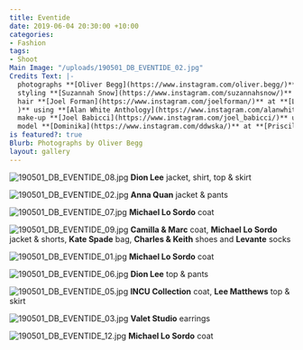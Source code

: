 ```yaml
---
title: Eventide
date: 2019-06-04 20:30:00 +10:00
categories:
- Fashion
tags:
- Shoot
Main Image: "/uploads/190501_DB_EVENTIDE_02.jpg"
Credits Text: |-
  photographs **[Oliver Begg](https://www.instagram.com/oliver.begg/)**
  styling **[Suzannah Snow](https://www.instagram.com/suzannahsnow/)**
  hair **[Joel Forman](https://www.instagram.com/joelforman/)** at **[Lion Artist Management](https://www.instagram.com/lionartistmanagement/
  )** using **[Alan White Anthology](https://www.instagram.com/alanwhiteanthology/)** and **[Davines Australia](https://www.instagram.com/davines_australia/)**
  make-up **[Joel Babicci](https://www.instagram.com/joel_babicci/)** using **[MAC Cosmetics](https://www.instagram.com/maccosmetics/)**
  model **[Dominika](https://www.instagram.com/ddwska/)** at **[Priscillas](https://www.instagram.com/priscillasmodels/)**
is featured?: true
Blurb: Photographs by Oliver Begg
layout: gallery
---
```


![190501_DB_EVENTIDE_08.jpg](/uploads/190501_DB_EVENTIDE_08.jpg)
**Dion Lee** jacket, shirt, top & skirt

![190501_DB_EVENTIDE_02.jpg](/uploads/190501_DB_EVENTIDE_02.jpg)
**Anna Quan** jacket & pants

![190501_DB_EVENTIDE_07.jpg](/uploads/190501_DB_EVENTIDE_07.jpg)
**Michael Lo Sordo** coat

![190501_DB_EVENTIDE_09.jpg](/uploads/190501_DB_EVENTIDE_09.jpg)
**Camilla & Marc** coat, **Michael Lo Sordo** jacket & shorts, **Kate Spade** bag, **Charles & Keith** shoes and **Levante** socks

![190501_DB_EVENTIDE_01.jpg](/uploads/190501_DB_EVENTIDE_01.jpg)
**Michael Lo Sordo** coat

![190501_DB_EVENTIDE_06.jpg](/uploads/190501_DB_EVENTIDE_06.jpg)
**Dion Lee** top & pants

![190501_DB_EVENTIDE_05.jpg](/uploads/190501_DB_EVENTIDE_05.jpg)
**INCU Collection** coat, **Lee Matthews** top & skirt

![190501_DB_EVENTIDE_03.jpg](/uploads/190501_DB_EVENTIDE_03.jpg)
**Valet Studio** earrings

![190501_DB_EVENTIDE_12.jpg](/uploads/190501_DB_EVENTIDE_12.jpg)
**Michael Lo Sordo** coat

